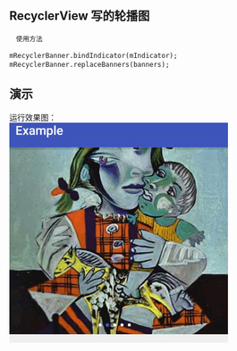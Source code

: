 ## RecyclerView 写的轮播图
    ```使用方法```
    
    mRecyclerBanner.bindIndicator(mIndicator);
    mRecyclerBanner.replaceBanners(banners);


## 演示 

运行效果图：    
![预览图](https://raw.githubusercontent.com/tangjw/recyclerbanner/master/preview.gif)